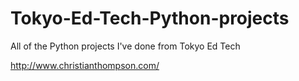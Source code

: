 # Tokyo-Ed-Tech-Python-projects
All of the Python projects I've done from Tokyo Ed Tech

http://www.christianthompson.com/
